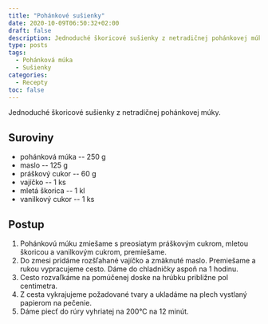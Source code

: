 ```yaml
---
title: "Pohánkové sušienky"
date: 2020-10-09T06:50:32+02:00
draft: false
description: Jednoduché škoricové sušienky z netradičnej pohánkovej múky.
type: posts
tags:
  - Pohánková múka
  - Sušienky
categories:
  - Recepty
toc: false
---
```


Jednoduché škoricové sušienky z netradičnej pohánkovej múky.

## Suroviny

- pohánková múka -- 250 g
- maslo -- 125 g
- práškový cukor -- 60 g
- vajíčko -- 1 ks
- mletá škorica -- 1 kl
- vanilkový cukor -- 1 ks

## Postup

1. Pohánkovú múku zmiešame s preosiatym práškovým cukrom, mletou škoricou a vanilkovým cukrom, premiešame.
2. Do zmesi pridáme rozšľahané vajíčko a zmäknuté maslo. Premiešame a rukou vypracujeme cesto. Dáme do chladničky aspoň na 1 hodinu.
3. Cesto rozvaľkáme na pomúčenej doske na hrúbku približne pol centimetra.
4. Z cesta vykrajujeme požadované tvary a ukladáme na plech vystlaný papierom na pečenie.
5. Dáme piecť do rúry vyhriatej na 200°C na 12 minút.
